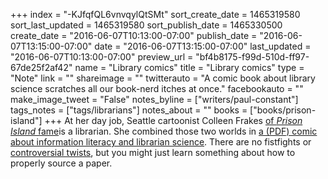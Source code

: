 +++
index = "-KJfqfQL6vnvqylQtSMt"
sort_create_date = 1465319580
sort_last_updated = 1465319580
sort_publish_date = 1465330500
create_date = "2016-06-07T10:13:00-07:00"
publish_date = "2016-06-07T13:15:00-07:00"
date = "2016-06-07T13:15:00-07:00"
last_updated = "2016-06-07T10:13:00-07:00"
preview_url = "bf4b8175-f99d-510d-ff97-67de25f2af42"
name = "Library comics"
title = "Library comics"
type = "Note"
link = ""
shareimage = ""
twitterauto = "A comic book about library science scratches all our book-nerd itches at once."
facebookauto = ""
make_image_tweet = "False"
notes_byline = ["writers/paul-constant"]
tags_notes = ["tags/librarians"]
notes_about = ""
books = ["books/prison-island"]
+++
At her day job, Seattle cartoonist Colleen Frakes [of *Prison Island* fame](http://seattlereviewofbooks.com/reviews/journey-to-prison-island/)is a librarian. She combined those two worlds in [a (PDF) comic about information literacy and librarian science](http://libguides.seattleu.edu/ld.php?content_id=21567858). There are no fistfights or [controversial twists](http://seattlereviewofbooks.com/notes/2016/06/02/thursday-comics-hangover-coming-back-to-captain-america/), but you might just learn something about how to properly source a paper.

